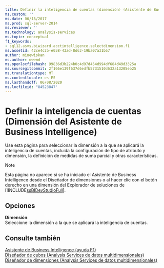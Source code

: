 ```yaml
---
title: Definir la inteligencia de cuentas (dimensión) (Asistente de Business Intelligence) | Microsoft Docs
ms.custom: ''
ms.date: 06/13/2017
ms.prod: sql-server-2014
ms.reviewer: ''
ms.technology: analysis-services
ms.topic: conceptual
f1_keywords:
- sql12.asvs.biwizard.acctintelligence.selectdimension.f1
ms.assetid: 42ce4c2b-e058-43ad-8d63-19ba07a31b67
author: minewiskan
ms.author: owend
ms.openlocfilehash: 99836d3b224b0c4d07d454d994df684d49d3325a
ms.sourcegitcommit: 2f166e139f637d6edfb5731510d632a13205eb25
ms.translationtype: MT
ms.contentlocale: es-ES
ms.lasthandoff: 06/08/2020
ms.locfileid: "84528847"
---
```

# <a name="define-account-intelligence-dimension-business-intelligence-wizard"></a>Definir la inteligencia de cuentas (Dimensión del Asistente de Business Intelligence)
  Use esta página para seleccionar la dimensión a la que se aplicará la inteligencia de cuentas, incluida la configuración de tipo de atributo y dimensión, la definición de medidas de suma parcial y otras características.  
  
> [!NOTE]  
>  Esta página no aparece si se ha iniciado el Asistente de Business Intelligence desde el Diseñador de dimensiones o al hacer clic con el botón derecho en una dimensión del Explorador de soluciones de [!INCLUDE[ssBIDevStudioFull](../includes/ssbidevstudiofull-md.md)].  
  
## <a name="options"></a>Opciones  
 **Dimensión**  
 Seleccione la dimensión a la que se aplicará la inteligencia de cuentas.  
  
## <a name="see-also"></a>Consulte también  
 [Asistente de Business Intelligence (ayuda F1)](business-intelligence-wizard-f1-help.md)   
 [Diseñador de cubos &#40;Analysis Services de datos multidimensionales&#41;](cube-designer-analysis-services-multidimensional-data.md)   
 [Diseñador de dimensiones &#40;Analysis Services de datos multidimensionales&#41;](dimension-designer-analysis-services-multidimensional-data.md)  
  
  
